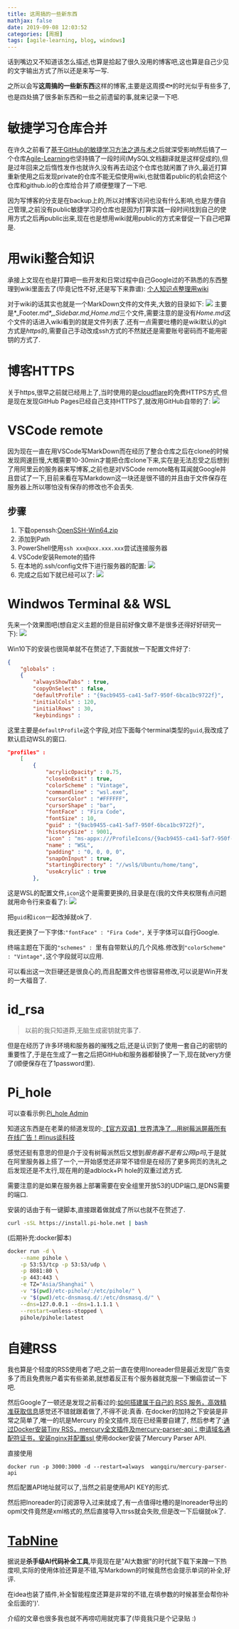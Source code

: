 ```yaml
---
title: 这周搞的一些新东西
mathjax: false
date: 2019-09-08 12:03:52
categories: [周报]
tags: [agile-learning, blog, windows]
---
```

话到嘴边又不知道该怎么描述,也算是拾起了很久没用的博客吧,这也算是自己少见的文字输出方式了所以还是来写一写.

之所以会写**这周搞的一些新东西**这样的博客,主要是这周摸🐟的时光似乎有些多了,也是四处搞了很多新东西和一些之前遗留的事,就来记录一下吧.

# 敏捷学习仓库合并
在许久之前看了[基于GitHub的敏捷学习方法之道与术](http://insights.thoughtworkers.org/agile-learning-method-base-on-github/)之后就深受影响然后搞了一个仓库[Agile-Learning](https://github.com/913647909/Agile-Learning)也坚持搞了一段时间(MySQL文档翻译就是这样促成的),但是过年回来之后惰性发作也就许久没有再去动这个仓库也就闲置了许久,最近打算重新使用之后发现private的仓库不能无偿使用wiki,也就借着public的机会把这个仓库和github.io的仓库给合并了顺便整理了一下吧.

因为写博客的分支是在backup上的,所以对博客访问也没有什么影响,也是方便自己管理,之前没有public敏捷学习的仓库也是因为打算实践一段时间找到自己的使用方式之后再public出来,现在也是想用wiki就用public的方式来督促一下自己吧算是.
<!-- more -->
# 用wiki整合知识
承接上文现在也是打算吧一些开发和日常过程中自己Google过的不熟悉的东西整理到wiki里面去了(毕竟记性不好,还是写下来靠谱):
[个人知识点整理用wiki](https://github.com/913647909/913647909.github.io/wiki)

对于wiki的话其实也就是一个MarkDown文件的文件夹,大致的目录如下:
![](https://i.loli.net/2019/09/08/i32CrFwuNR9KgXA.png) 
主要是*_Footer.md*,*_Sidebar.md*,*Home.md*三个文件,需要注意的是没有*Home.md*这个文件的话进入wiki看到的就是文件列表了.还有一点需要吐槽的是wiki默认的git方式是*https*的,需要自己手动改成ssh方式的不然就还是需要账号密码而不能用密钥的方式了.

# 博客HTTPS
关于https,很早之前就已经用上了,当时使用的是[cloudflare](https://www.cloudflare.com/)的免费HTTPS方式,但是现在发现GitHub Pages已经自己支持HTTPS了,就改用GitHub自带的了:
![](https://i.loli.net/2019/09/08/DUvbmxSuV6efX2q.png) 

# VSCode remote
因为现在一直在用VSCode写MarkDown而在经历了整合仓库之后在clone的时候发现网速巨慢,大概需要10-30min才能把仓库clone下来,实在是无法忍受之后想到了用阿里云的服务器来写博客,之前也是对VSCode remote略有耳闻就Google并且尝试了一下,目前来看在写Markdown这一块还是很不错的并且由于文件保存在服务器上所以哪怕没有保存的修改也不会丢失.

## 步骤
1. 下载openssh:[OpenSSH-Win64.zip](https://github.com/PowerShell/Win32-OpenSSH/releases/download/v8.0.0.0p1-Beta/OpenSSH-Win64.zip)
2. 添加到Path
3. PowerShell使用`ssh xxx@xxx.xxx.xxx`尝试连接服务器
4. VSCode安装Remote的插件
5. 在本地的.ssh/config文件下进行服务器的配置:
![](https://i.loli.net/2019/09/08/8IgnytEAW3VuzLF.png)
6. 完成之后如下就已经可以了:
![](https://i.loli.net/2019/09/08/zc2Om3BN5KqdeRa.png) 

# Windwos Terminal && WSL
先来一个效果图吧(想自定义主题的但是目前好像文章不是很多还得好好研究一下):
![](https://i.loli.net/2019/09/08/bYMize3ckp8lst7.png) 

Win10下的安装也很简单就不在赘述了,下面就放一下配置文件好了:
```json
{
    "globals" : 
    {
        "alwaysShowTabs" : true,
        "copyOnSelect" : false,
        "defaultProfile" : "{9acb9455-ca41-5af7-950f-6bca1bc9722f}",
        "initialCols" : 120,
        "initialRows" : 30,
        "keybindings" : 
```
这里主要是`defaultProfile`这个字段,对应下面每个terminal类型的`guid`,我改成了默认启动WSL的窗口.

```json
"profiles" : 
    [
        {
            "acrylicOpacity" : 0.75,
            "closeOnExit" : true,
            "colorScheme" : "Vintage",
            "commandline" : "wsl.exe",
            "cursorColor" : "#FFFFFF",
            "cursorShape" : "bar",
            "fontFace" : "Fira Code",
            "fontSize" : 10,
            "guid" : "{9acb9455-ca41-5af7-950f-6bca1bc9722f}",
            "historySize" : 9001,
            "icon" : "ms-appx:///ProfileIcons/{9acb9455-ca41-5af7-950f-6bca1bc9722f}.png",
            "name" : "WSL",
            "padding" : "0, 0, 0, 0",
            "snapOnInput" : true,
            "startingDirectory" : "//wsl$/Ubuntu/home/tang",
            "useAcrylic" : true
        },
```
这是WSL的配置文件,`icon`这个是需要更换的,目录是在(我的文件夹权限有点问题就用命令行来查看了):
![](https://i.loli.net/2019/09/08/5bvTHJOGSzMClR7.png) 

把`guid`和`icon`一起改掉就ok了.

我还更换了一下字体:`"fontFace" : "Fira Code",` 关于字体可以自行Google.

终端主题在下面的`"schemes" : `里有自带默认的几个风格.修改到`"colorScheme" : "Vintage",`这个字段就可以应用.

可以看出这一次巨硬还是很良心的,而且配置文件也很容易修改,可以说是Win开发的一大福音了.
# id_rsa
> 以前的我只知道莽,无脑生成密钥就完事了.

但是在经历了许多环境和服务器的摧残之后,还是认识到了使用一套自己的密钥的重要性了,于是在生成了一套之后把GitHub和服务器都替换了一下,现在就very方便了(顺便保存在了1password里).
# Pi_hole
可以查看示例:[Pi_hole Admin](http://dns.misakatang.cn)

知道这东西是在老莱的频道发现的:[【官方双语】世界清净了...用树莓派屏蔽所有在线广告！#linus谈科技](https://www.bilibili.com/video/av65936575)

感觉还挺有意思的但是介于没有树莓派然后又想到*服务器不是有公网ip吗*,于是就在阿里服务器上搭了一个,一开始感觉还非常不错但是在经历了更多网页的洗礼之后发现还是不太行,现在用的是adblock+Pi hole的双重过滤方式.

需要注意的是如果在服务器上部署需要在安全组里开放53的UDP端口,是DNS需要的端口.

安装的话由于有一键脚本,直接跟着做就成了所以也就不在赘述了.
```bash
curl -sSL https://install.pi-hole.net | bash
```

(后期补充:docker脚本)
```bash
docker run -d \
    --name pihole \
    -p 53:53/tcp -p 53:53/udp \
    -p 8081:80 \
    -p 443:443 \
    -e TZ="Asia/Shanghai" \
    -v "$(pwd)/etc-pihole/:/etc/pihole/" \
    -v "$(pwd)/etc-dnsmasq.d/:/etc/dnsmasq.d/" \
    --dns=127.0.0.1 --dns=1.1.1.1 \
    --restart=unless-stopped \
    pihole/pihole:latest
```

# 自建RSS
我也算是个轻度的RSS使用者了吧,之前一直在使用Inoreader但是最近发现广告变多了而且免费账户着实有些弟弟,就想着反正有个服务器就克服一下懒癌尝试一下吧.

然后Google了一顿还是发现之前看过的:[如何搭建属于自己的 RSS 服务，高效精准获取信息](https://sspai.com/post/41302)感觉还不错就跟着做了,不得不说:真香. 在docker的加持之下安装是非常之简单了,唯一的坑是Mercury 的全文插件,现在已经需要自建了, 然后参考了:[通过Docker安装Tiny RSS，mercury全文插件及mercury-parser-api；申请域名通配符证书，安装nginx并配置ssl ](https://libertyleadingnetwork.blogspot.com/2019/03/dockertiny-rssmercurymercury-parser.html) 使用docker安装了Mercury Parser API.

直接使用
```
docker run -p 3000:3000 -d --restart=always  wangqiru/mercury-parser-api
```
然后配置API地址就可以了,当然之前是使用API KEY的形式.

然后把Inoreader的订阅源导入过来就成了,有一点值得吐槽的是Inoreader导出的opml文件竟然是xml格式的,然后直接导入ttrss就会失败,但是改一下后缀就ok了.
# [TabNine](https://tabnine.com/)
据说是**杀手级AI代码补全工具**,毕竟现在是"AI大数据"的时代就下载下来蹭一下热度呗,实际的使用体验还算是不错,写Markdown的时候竟然也会提示单词的补全,好评.

在idea也装了插件,补全智能程度还算是非常的不错,在填参数的时候甚至会帮你补全后面的')'.

介绍的文章也很多我也就不再唠叨用就完事了(毕竟我只是个记录贴 :)